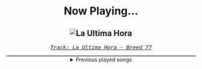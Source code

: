 <div align="center"> 
<h1>Now Playing...</h1>

![La Ultima Hora](https://i.scdn.co/image/ab67616d00001e025bd2b57be193fdc26e768776)
--
_<samp><a href="https://open.spotify.com/track/5QvRe4nDXKfaJmdCHgZ0EH">Track: La Ultima Hora - Breed 77</a></samp>_

<div style="border: 1px #4B5054 solid"></div>
<details>
  <summary>
    Previous played songs
  </summary>
  <table>
    <thead>
      <tr>
        <th>
          Artist
        </th>
        <th>
          Song
        </th>
        <th>
          Link
        </th>
      </tr>
    </thead>
    <tbody>
      <tr><td>Breed 77</td><td>La Ultima Hora</td><td><a href="https://open.spotify.com/track/5QvRe4nDXKfaJmdCHgZ0EH">https://open.spotify.com/track/5QvRe4nDXKfaJmdCHgZ0EH</a></td></tr><tr><td>Breed 77</td><td>La Ultima Hora</td><td><a href="https://open.spotify.com/track/5QvRe4nDXKfaJmdCHgZ0EH">https://open.spotify.com/track/5QvRe4nDXKfaJmdCHgZ0EH</a></td></tr><tr><td>Breed 77</td><td>La Ultima Hora</td><td><a href="https://open.spotify.com/track/5QvRe4nDXKfaJmdCHgZ0EH">https://open.spotify.com/track/5QvRe4nDXKfaJmdCHgZ0EH</a></td></tr><tr><td>Breed 77</td><td>La Ultima Hora</td><td><a href="https://open.spotify.com/track/5QvRe4nDXKfaJmdCHgZ0EH">https://open.spotify.com/track/5QvRe4nDXKfaJmdCHgZ0EH</a></td></tr><tr><td>Breed 77</td><td>La Ultima Hora</td><td><a href="https://open.spotify.com/track/5QvRe4nDXKfaJmdCHgZ0EH">https://open.spotify.com/track/5QvRe4nDXKfaJmdCHgZ0EH</a></td></tr><tr><td>Breed 77</td><td>La Ultima Hora</td><td><a href="https://open.spotify.com/track/5QvRe4nDXKfaJmdCHgZ0EH">https://open.spotify.com/track/5QvRe4nDXKfaJmdCHgZ0EH</a></td></tr><tr><td>Evans Blue</td><td>Erase My Scars</td><td><a href="https://open.spotify.com/track/6njppEOeoUxbEx1BAXsF8p">https://open.spotify.com/track/6njppEOeoUxbEx1BAXsF8p</a></td></tr><tr><td>Breaking Benjamin</td><td>Fade Away</td><td><a href="https://open.spotify.com/track/6PkquTvmXuL0BuHqC0nZEB">https://open.spotify.com/track/6PkquTvmXuL0BuHqC0nZEB</a></td></tr><tr><td>Nonpoint</td><td>Divided.. Conquer Them</td><td><a href="https://open.spotify.com/track/33PLlXkjlbEEogLlHA7hyJ">https://open.spotify.com/track/33PLlXkjlbEEogLlHA7hyJ</a></td></tr><tr><td>Orbit Culture</td><td>Alienated</td><td><a href="https://open.spotify.com/track/2XYiG3Hk8npxB78QbN5gqA">https://open.spotify.com/track/2XYiG3Hk8npxB78QbN5gqA</a></td></tr><tr><td>Breaking Benjamin</td><td>Had Enough</td><td><a href="https://open.spotify.com/track/7u93rCmIM9mBoT4mvfUBTZ">https://open.spotify.com/track/7u93rCmIM9mBoT4mvfUBTZ</a></td></tr><tr><td>Linkin Park</td><td>Heavy Is the Crown</td><td><a href="https://open.spotify.com/track/3fgehc497TFqKH1zBL2YNK">https://open.spotify.com/track/3fgehc497TFqKH1zBL2YNK</a></td></tr><tr><td>Nonpoint</td><td>Breaking Skin</td><td><a href="https://open.spotify.com/track/5WBYz1iWTkuLHnhnKUQVSp">https://open.spotify.com/track/5WBYz1iWTkuLHnhnKUQVSp</a></td></tr><tr><td>Evans Blue</td><td>Erase My Scars</td><td><a href="https://open.spotify.com/track/6njppEOeoUxbEx1BAXsF8p">https://open.spotify.com/track/6njppEOeoUxbEx1BAXsF8p</a></td></tr><tr><td>Breaking Benjamin</td><td>Fade Away</td><td><a href="https://open.spotify.com/track/6PkquTvmXuL0BuHqC0nZEB">https://open.spotify.com/track/6PkquTvmXuL0BuHqC0nZEB</a></td></tr><tr><td>Nonpoint</td><td>Divided.. Conquer Them</td><td><a href="https://open.spotify.com/track/33PLlXkjlbEEogLlHA7hyJ">https://open.spotify.com/track/33PLlXkjlbEEogLlHA7hyJ</a></td></tr><tr><td>Orbit Culture</td><td>Alienated</td><td><a href="https://open.spotify.com/track/2XYiG3Hk8npxB78QbN5gqA">https://open.spotify.com/track/2XYiG3Hk8npxB78QbN5gqA</a></td></tr><tr><td>Breaking Benjamin</td><td>Had Enough</td><td><a href="https://open.spotify.com/track/7u93rCmIM9mBoT4mvfUBTZ">https://open.spotify.com/track/7u93rCmIM9mBoT4mvfUBTZ</a></td></tr><tr><td>Linkin Park</td><td>Heavy Is the Crown</td><td><a href="https://open.spotify.com/track/3fgehc497TFqKH1zBL2YNK">https://open.spotify.com/track/3fgehc497TFqKH1zBL2YNK</a></td></tr><tr><td>Nonpoint</td><td>Breaking Skin</td><td><a href="https://open.spotify.com/track/5WBYz1iWTkuLHnhnKUQVSp">https://open.spotify.com/track/5WBYz1iWTkuLHnhnKUQVSp</a></td></tr>
    </tbody>
  </table>
</details>

</div>
